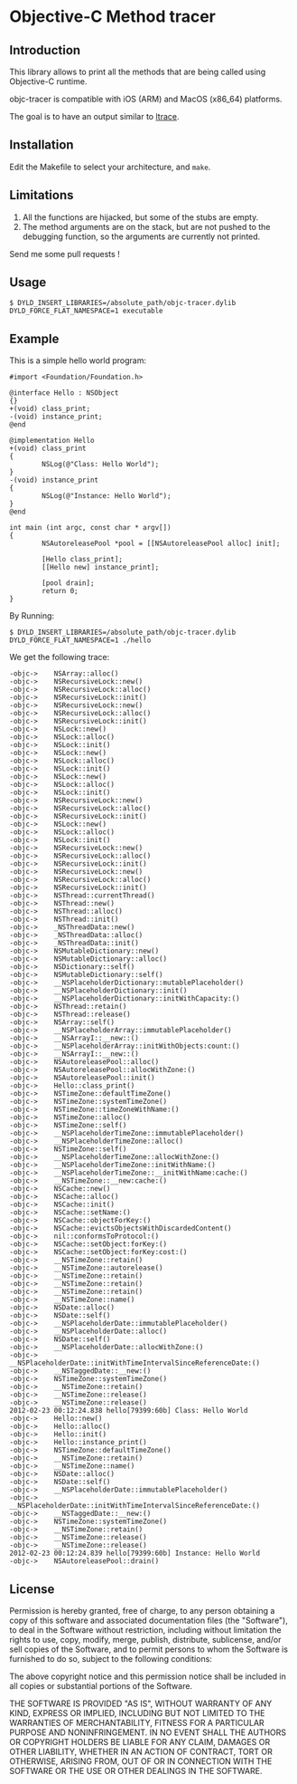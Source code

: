 Objective-C Method tracer
==========================

Introduction
-------------

This library allows to print all the methods that are being called using
Objective-C runtime.

objc-tracer is compatible with iOS (ARM) and MacOS (x86\_64) platforms.

The goal is to have an output similar to [ltrace](http://ltrace.org/).

Installation
------------

Edit the Makefile to select your architecture, and `make`.

Limitations
-----------

1. All the functions are hijacked, but some of the stubs are empty.
2. The method arguments are on the stack, but are not pushed to the debugging
   function, so the arguments are currently not printed.

Send me some pull requests !

Usage
------

    $ DYLD_INSERT_LIBRARIES=/absolute_path/objc-tracer.dylib DYLD_FORCE_FLAT_NAMESPACE=1 executable

Example
--------

This is a simple hello world program:

    #import <Foundation/Foundation.h>
    
    @interface Hello : NSObject
    {}
    +(void) class_print;
    -(void) instance_print;
    @end
    
    @implementation Hello
    +(void) class_print
    {
            NSLog(@"Class: Hello World");
    }
    -(void) instance_print
    {
            NSLog(@"Instance: Hello World");
    }
    @end
    
    int main (int argc, const char * argv[])
    {
            NSAutoreleasePool *pool = [[NSAutoreleasePool alloc] init];
    
            [Hello class_print];
            [[Hello new] instance_print];
    
            [pool drain];
            return 0;
    }
    

By Running:

    $ DYLD_INSERT_LIBRARIES=/absolute_path/objc-tracer.dylib DYLD_FORCE_FLAT_NAMESPACE=1 ./hello

We get the following trace:

    -objc->    NSArray::alloc()
    -objc->    NSRecursiveLock::new()
    -objc->    NSRecursiveLock::alloc()
    -objc->    NSRecursiveLock::init()
    -objc->    NSRecursiveLock::new()
    -objc->    NSRecursiveLock::alloc()
    -objc->    NSRecursiveLock::init()
    -objc->    NSLock::new()
    -objc->    NSLock::alloc()
    -objc->    NSLock::init()
    -objc->    NSLock::new()
    -objc->    NSLock::alloc()
    -objc->    NSLock::init()
    -objc->    NSLock::new()
    -objc->    NSLock::alloc()
    -objc->    NSLock::init()
    -objc->    NSRecursiveLock::new()
    -objc->    NSRecursiveLock::alloc()
    -objc->    NSRecursiveLock::init()
    -objc->    NSLock::new()
    -objc->    NSLock::alloc()
    -objc->    NSLock::init()
    -objc->    NSRecursiveLock::new()
    -objc->    NSRecursiveLock::alloc()
    -objc->    NSRecursiveLock::init()
    -objc->    NSRecursiveLock::new()
    -objc->    NSRecursiveLock::alloc()
    -objc->    NSRecursiveLock::init()
    -objc->    NSThread::currentThread()
    -objc->    NSThread::new()
    -objc->    NSThread::alloc()
    -objc->    NSThread::init()
    -objc->    _NSThreadData::new()
    -objc->    _NSThreadData::alloc()
    -objc->    _NSThreadData::init()
    -objc->    NSMutableDictionary::new()
    -objc->    NSMutableDictionary::alloc()
    -objc->    NSDictionary::self()
    -objc->    NSMutableDictionary::self()
    -objc->    __NSPlaceholderDictionary::mutablePlaceholder()
    -objc->    __NSPlaceholderDictionary::init()
    -objc->    __NSPlaceholderDictionary::initWithCapacity:()
    -objc->    NSThread::retain()
    -objc->    NSThread::release()
    -objc->    NSArray::self()
    -objc->    __NSPlaceholderArray::immutablePlaceholder()
    -objc->    __NSArrayI::__new::()
    -objc->    __NSPlaceholderArray::initWithObjects:count:()
    -objc->    __NSArrayI::__new::()
    -objc->    NSAutoreleasePool::alloc()
    -objc->    NSAutoreleasePool::allocWithZone:()
    -objc->    NSAutoreleasePool::init()
    -objc->    Hello::class_print()
    -objc->    NSTimeZone::defaultTimeZone()
    -objc->    NSTimeZone::systemTimeZone()
    -objc->    NSTimeZone::timeZoneWithName:()
    -objc->    NSTimeZone::alloc()
    -objc->    NSTimeZone::self()
    -objc->    __NSPlaceholderTimeZone::immutablePlaceholder()
    -objc->    __NSPlaceholderTimeZone::alloc()
    -objc->    NSTimeZone::self()
    -objc->    __NSPlaceholderTimeZone::allocWithZone:()
    -objc->    __NSPlaceholderTimeZone::initWithName:()
    -objc->    __NSPlaceholderTimeZone::__initWithName:cache:()
    -objc->    __NSTimeZone::__new:cache:()
    -objc->    NSCache::new()
    -objc->    NSCache::alloc()
    -objc->    NSCache::init()
    -objc->    NSCache::setName:()
    -objc->    NSCache::objectForKey:()
    -objc->    NSCache::evictsObjectsWithDiscardedContent()
    -objc->    nil::conformsToProtocol:()
    -objc->    NSCache::setObject:forKey:()
    -objc->    NSCache::setObject:forKey:cost:()
    -objc->    __NSTimeZone::retain()
    -objc->    __NSTimeZone::autorelease()
    -objc->    __NSTimeZone::retain()
    -objc->    __NSTimeZone::retain()
    -objc->    __NSTimeZone::retain()
    -objc->    __NSTimeZone::name()
    -objc->    NSDate::alloc()
    -objc->    NSDate::self()
    -objc->    __NSPlaceholderDate::immutablePlaceholder()
    -objc->    __NSPlaceholderDate::alloc()
    -objc->    NSDate::self()
    -objc->    __NSPlaceholderDate::allocWithZone:()
    -objc->    __NSPlaceholderDate::initWithTimeIntervalSinceReferenceDate:()
    -objc->    __NSTaggedDate::__new:()
    -objc->    NSTimeZone::systemTimeZone()
    -objc->    __NSTimeZone::retain()
    -objc->    __NSTimeZone::release()
    -objc->    __NSTimeZone::release()
    2012-02-23 00:12:24.838 hello[79399:60b] Class: Hello World
    -objc->    Hello::new()
    -objc->    Hello::alloc()
    -objc->    Hello::init()
    -objc->    Hello::instance_print()
    -objc->    NSTimeZone::defaultTimeZone()
    -objc->    __NSTimeZone::retain()
    -objc->    __NSTimeZone::name()
    -objc->    NSDate::alloc()
    -objc->    NSDate::self()
    -objc->    __NSPlaceholderDate::immutablePlaceholder()
    -objc->    __NSPlaceholderDate::initWithTimeIntervalSinceReferenceDate:()
    -objc->    __NSTaggedDate::__new:()
    -objc->    NSTimeZone::systemTimeZone()
    -objc->    __NSTimeZone::retain()
    -objc->    __NSTimeZone::release()
    -objc->    __NSTimeZone::release()
    2012-02-23 00:12:24.839 hello[79399:60b] Instance: Hello World
    -objc->    NSAutoreleasePool::drain()

License
--------

Permission is hereby granted, free of charge, to any person
obtaining a copy of this software and associated documentation
files (the "Software"), to deal in the Software without
restriction, including without limitation the rights to use,
copy, modify, merge, publish, distribute, sublicense, and/or sell
copies of the Software, and to permit persons to whom the
Software is furnished to do so, subject to the following
conditions:

The above copyright notice and this permission notice shall be
included in all copies or substantial portions of the Software.

THE SOFTWARE IS PROVIDED "AS IS", WITHOUT WARRANTY OF ANY KIND,
EXPRESS OR IMPLIED, INCLUDING BUT NOT LIMITED TO THE WARRANTIES
OF MERCHANTABILITY, FITNESS FOR A PARTICULAR PURPOSE AND
NONINFRINGEMENT. IN NO EVENT SHALL THE AUTHORS OR COPYRIGHT
HOLDERS BE LIABLE FOR ANY CLAIM, DAMAGES OR OTHER LIABILITY,
WHETHER IN AN ACTION OF CONTRACT, TORT OR OTHERWISE, ARISING
FROM, OUT OF OR IN CONNECTION WITH THE SOFTWARE OR THE USE OR
OTHER DEALINGS IN THE SOFTWARE.
